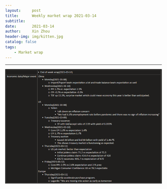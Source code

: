 ```yaml
---
layout:     post
title:      Weekly market wrap 2021-03-14
subtitle:   
date:       2021-03-14
author:     Xin Zhou
header-img: img/kitten.jpg
catalog: false
tags:
    - Market wrap
---
```


---
![First ](img/20210314_1.png)
